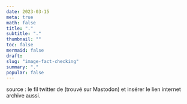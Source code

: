 ```yaml
---
date: 2023-03-15 
meta: true
math: false
title: "."
subtitle: "."
thumbnail: ""
toc: false
mermaid: false
draft: 
slug: "image-fact-checking"
summary: "." 
popular: false
--- 
```

source : le fil twitter de (trouvé sur Mastodon) et insérer le lien internet archive aussi.


